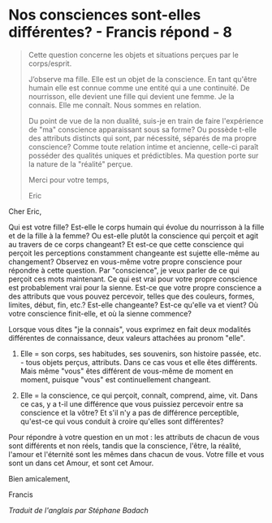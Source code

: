 # Nos consciences sont-elles différentes? - Francis répond - 8

>Cette question concerne les objets et situations perçues par le corps/esprit.
>
>J’observe ma fille. Elle est un objet de la conscience. En tant qu'être humain elle est connue comme une entité qui a une continuité. De nourrisson, elle devient une fille qui devient une femme. Je la connais. Elle me connaît. Nous sommes en relation.
>
>Du point de vue de la non dualité, suis-je en train de faire l'expérience de "ma" conscience apparaissant sous sa forme? Ou possède t-elle des attributs distincts qui sont, par nécessité, séparés de ma propre conscience? Comme toute relation intime et ancienne, celle-ci paraît posséder des qualités uniques et prédictibles. Ma question porte sur la nature de la "réalité" perçue.
>
>Merci pour votre temps,
>
>Eric

Cher Eric,

Qui est votre fille? Est-elle le corps humain qui évolue du nourrisson à la fille et de la fille à la femme? Ou est-elle plutôt la conscience qui perçoit et agit au travers de ce corps changeant? Et est-ce que cette conscience qui perçoit les perceptions constamment changeante est sujette elle-même au changement? Observez en vous-même votre propre conscience pour répondre à cette question. Par "conscience", je veux parler de ce qui perçoit ces mots maintenant. Ce qui est vrai pour votre propre conscience est probablement vrai pour la sienne. Est-ce que votre propre conscience a des attributs que vous pouvez percevoir, telles que des couleurs, formes, limites, début, fin, etc.? Est-elle changeante? Est-ce qu'elle va et vient? Où votre conscience finit-elle, et où la sienne commence?

Lorsque vous dites "je la connais", vous exprimez en fait deux modalités différentes de connaissance, deux valeurs attachées au pronom "elle".

1. Elle = son corps, ses habitudes, ses souvenirs, son histoire passée, etc. - tous objets perçus, attributs. Dans ce cas vous et elle êtes différents. Mais même "vous" êtes différent de vous-même de moment en moment, puisque "vous" est continuellement changeant.

2. Elle = la conscience, ce qui perçoit, connaît, comprend, aime, vit. Dans ce cas, y a t-il une différence que vous puissiez percevoir entre sa conscience et la vôtre? Et s'il n'y a pas de différence perceptible, qu'est-ce qui vous conduit à croire qu'elles sont différentes?

Pour répondre à votre question en un mot : les attributs de chacun de vous sont différents et non réels, tandis que la conscience, l'être, la réalité, l'amour et l'éternité sont les mêmes dans chacun de vous. Votre fille et vous sont un dans cet Amour, et sont cet Amour.

Bien amicalement,

Francis

_Traduit de l'anglais par Stéphane Badach_

